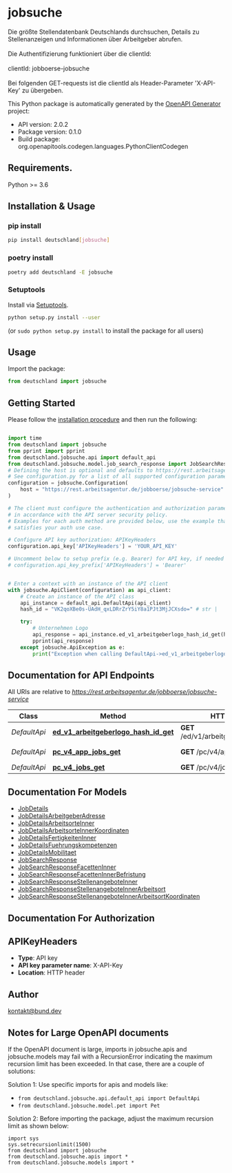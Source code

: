 # jobsuche
Die größte Stellendatenbank Deutschlands durchsuchen, Details zu Stellenanzeigen und Informationen über Arbeitgeber abrufen. <br><br>Die Authentifizierung funktioniert über die clientId:<br><br>clientId: jobboerse-jobsuche<br><br>Bei folgenden GET-requests ist die clientId als Header-Parameter 'X-API-Key' zu übergeben.

This Python package is automatically generated by the [OpenAPI Generator](https://openapi-generator.tech) project:

- API version: 2.0.2
- Package version: 0.1.0
- Build package: org.openapitools.codegen.languages.PythonClientCodegen

## Requirements.

Python >= 3.6

## Installation & Usage
### pip install

```sh
pip install deutschland[jobsuche]
```

### poetry install

```sh
poetry add deutschland -E jobsuche
```

### Setuptools

Install via [Setuptools](http://pypi.python.org/pypi/setuptools).

```sh
python setup.py install --user
```
(or `sudo python setup.py install` to install the package for all users)

## Usage

Import the package:
```python
from deutschland import jobsuche
```

## Getting Started

Please follow the [installation procedure](#installation--usage) and then run the following:

```python

import time
from deutschland import jobsuche
from pprint import pprint
from deutschland.jobsuche.api import default_api
from deutschland.jobsuche.model.job_search_response import JobSearchResponse
# Defining the host is optional and defaults to https://rest.arbeitsagentur.de/jobboerse/jobsuche-service
# See configuration.py for a list of all supported configuration parameters.
configuration = jobsuche.Configuration(
    host = "https://rest.arbeitsagentur.de/jobboerse/jobsuche-service"
)

# The client must configure the authentication and authorization parameters
# in accordance with the API server security policy.
# Examples for each auth method are provided below, use the example that
# satisfies your auth use case.

# Configure API key authorization: APIKeyHeaders
configuration.api_key['APIKeyHeaders'] = 'YOUR_API_KEY'

# Uncomment below to setup prefix (e.g. Bearer) for API key, if needed
# configuration.api_key_prefix['APIKeyHeaders'] = 'Bearer'


# Enter a context with an instance of the API client
with jobsuche.ApiClient(configuration) as api_client:
    # Create an instance of the API class
    api_instance = default_api.DefaultApi(api_client)
    hash_id = "VK2qoXBe0s-UAdH_qxLDRrZrY5iY8a1PJt3MjJCXsdo=" # str | 

    try:
        # Unternehmen Logo
        api_response = api_instance.ed_v1_arbeitgeberlogo_hash_id_get(hash_id)
        pprint(api_response)
    except jobsuche.ApiException as e:
        print("Exception when calling DefaultApi->ed_v1_arbeitgeberlogo_hash_id_get: %s\n" % e)
```

## Documentation for API Endpoints

All URIs are relative to *https://rest.arbeitsagentur.de/jobboerse/jobsuche-service*

Class | Method | HTTP request | Description
------------ | ------------- | ------------- | -------------
*DefaultApi* | [**ed_v1_arbeitgeberlogo_hash_id_get**](docs/DefaultApi.md#ed_v1_arbeitgeberlogo_hash_id_get) | **GET** /ed/v1/arbeitgeberlogo/{hashID} | Unternehmen Logo
*DefaultApi* | [**pc_v4_app_jobs_get**](docs/DefaultApi.md#pc_v4_app_jobs_get) | **GET** /pc/v4/app/jobs | Jobsuche via App
*DefaultApi* | [**pc_v4_jobs_get**](docs/DefaultApi.md#pc_v4_jobs_get) | **GET** /pc/v4/jobs | Jobsuche


## Documentation For Models

 - [JobDetails](docs/JobDetails.md)
 - [JobDetailsArbeitgeberAdresse](docs/JobDetailsArbeitgeberAdresse.md)
 - [JobDetailsArbeitsorteInner](docs/JobDetailsArbeitsorteInner.md)
 - [JobDetailsArbeitsorteInnerKoordinaten](docs/JobDetailsArbeitsorteInnerKoordinaten.md)
 - [JobDetailsFertigkeitenInner](docs/JobDetailsFertigkeitenInner.md)
 - [JobDetailsFuehrungskompetenzen](docs/JobDetailsFuehrungskompetenzen.md)
 - [JobDetailsMobilitaet](docs/JobDetailsMobilitaet.md)
 - [JobSearchResponse](docs/JobSearchResponse.md)
 - [JobSearchResponseFacettenInner](docs/JobSearchResponseFacettenInner.md)
 - [JobSearchResponseFacettenInnerBefristung](docs/JobSearchResponseFacettenInnerBefristung.md)
 - [JobSearchResponseStellenangeboteInner](docs/JobSearchResponseStellenangeboteInner.md)
 - [JobSearchResponseStellenangeboteInnerArbeitsort](docs/JobSearchResponseStellenangeboteInnerArbeitsort.md)
 - [JobSearchResponseStellenangeboteInnerArbeitsortKoordinaten](docs/JobSearchResponseStellenangeboteInnerArbeitsortKoordinaten.md)


## Documentation For Authorization


## APIKeyHeaders

- **Type**: API key
- **API key parameter name**: X-API-Key
- **Location**: HTTP header


## Author

kontakt@bund.dev


## Notes for Large OpenAPI documents
If the OpenAPI document is large, imports in jobsuche.apis and jobsuche.models may fail with a
RecursionError indicating the maximum recursion limit has been exceeded. In that case, there are a couple of solutions:

Solution 1:
Use specific imports for apis and models like:
- `from deutschland.jobsuche.api.default_api import DefaultApi`
- `from deutschland.jobsuche.model.pet import Pet`

Solution 2:
Before importing the package, adjust the maximum recursion limit as shown below:
```
import sys
sys.setrecursionlimit(1500)
from deutschland import jobsuche
from deutschland.jobsuche.apis import *
from deutschland.jobsuche.models import *
```

